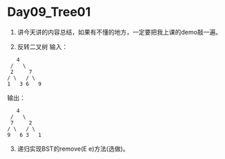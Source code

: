 # Day09_Tree01

1. 讲今天讲的内容总结，如果有不懂的地方，一定要把我上课的demo敲一遍。

2. 反转二叉树
输入：   
```
   4
 /   \
 2     7
/ \   / \
1   3 6   9
```
输出：
```
   4
 /   \
 7     2
/ \   / \
9   6 3   1
```
3. 递归实现BST的remove(E e)方法(选做)。